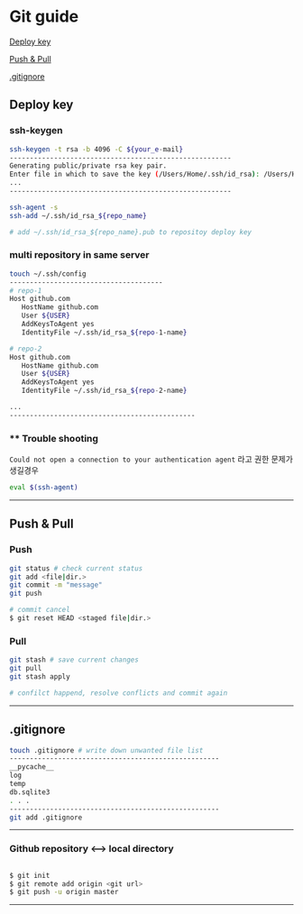 # Git guide
   [Deploy key](#content1)
   
   [Push & Pull](#content2)

   [.gitignore](#content3)


## Deploy key <a name="content1"></a>


   ### ssh-keygen
   ```bash
   ssh-keygen -t rsa -b 4096 -C ${your_e-mail}
   -------------------------------------------------------
   Generating public/private rsa key pair. 
   Enter file in which to save the key (/Users/Home/.ssh/id_rsa): /Users/Home/.ssh/id_rsa_${repo_name}
   ...
   -------------------------------------------------------
   
   ssh-agent -s
   ssh-add ~/.ssh/id_rsa_${repo_name}
   
   # add ~/.ssh/id_rsa_${repo_name}.pub to repositoy deploy key
   ```
   
   ### multi repository in same server
   ```bash
   touch ~/.ssh/config
   --------------------------------------
   # repo-1
   Host github.com
      HostName github.com
      User ${USER}
      AddKeysToAgent yes
      IdentityFile ~/.ssh/id_rsa_${repo-1-name}

   # repo-2
   Host github.com
      HostName github.com
      User ${USER}
      AddKeysToAgent yes
      IdentityFile ~/.ssh/id_rsa_${repo-2-name}
   
   ...
   ----------------------------------------------
   ```
   
   ### ** Trouble shooting
   `Could not open a connection to your authentication agent` 라고 권한 문제가 생길경우
   ```bash
   eval $(ssh-agent)
   ```
   
---

## Push & Pull <a name="content2"></a>

   ### Push
   ```bash
   git status # check current status
   git add <file|dir.> 
   git commit -m "message"
   git push 

   # commit cancel
   $ git reset HEAD <staged file|dir.>
   ```
   ### Pull
   ```bash
   git stash # save current changes
   git pull
   git stash apply 

   # confilct happend, resolve conflicts and commit again
   ```

---

## .gitignore <a name="content3"></a>
   ```bash
   touch .gitignore # write down unwanted file list
   ----------------------------------------------------
   __pycache__
   log
   temp
   db.sqlite3
   . . .
   ----------------------------------------------------
   git add .gitignore
   ```

---
   
   

   ### Github repository <--> local directory 
   ```bash  

   $ git init
   $ git remote add origin <git url>
   $ git push -u origin master
   ```


---
  
  
  
  
  
  
  
